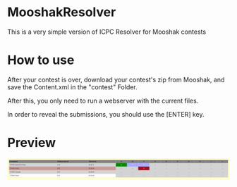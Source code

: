 # MooshakResolver
This is a very simple version of ICPC Resolver for Mooshak contests

# How to use
After your contest is over, download your contest's zip from Mooshak, and save the Content.xml in the "contest" Folder.

After this, you only need to run a webserver with the current files.

In order to reveal the submissions, you should use the [ENTER] key.

# Preview
![alt text](./snapshots/beta.PNG)
